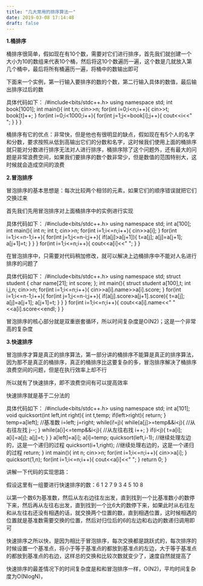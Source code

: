 ```yaml
---
title: "几大常用的排序算法一"
date: 2019-03-08 17:14:48
draft: false
---
```

**1.桶排序**

桶排序很简单，假如现在有10个数，需要对它们进行排序，首先我们就创建一个大小为10的数组来代表10个桶，然后将这10个数遍历一遍，这个数是几就放入第几个桶中，最后将所有桶遍历一遍，将桶中的数输出即可

下面来一个实例，第一行输入要排序的数的个数，第二行输入具体的数值，最后输出排序过后的数

具体代码如下：
/#include<bits/stdc++.h> using namespace std; int book[1001]; int main(){ int t,n; cin>>n; for(int i=0;i<n;i++){ cin>>t; book[t]++; } for(int i=0;i<1000;i++){ for(int j=1;j<=book[i];j++){ cout<<i<<" "; } } }

桶排序有它的优点：非常快，但是他也有很明显的缺点，假如现在有5个人的名字和分数，要求按照从低到高输出它们的分数和名字，这时候我们使用上面的桶排序就只能对分数进行排序无法对人进行排序，桶排序除了这个问题外，还有最大的问题是非常浪费空间，如果我们要排序的数个数非常少，但是数值的范围特别大，这时候就会造成空间的浪费

**2.冒泡排序**

冒泡排序的基本思想是：每次比较两个相邻的元素，如果它们的顺序错误就把它们交换过来

首先我们先用冒泡排序对上面桶排序中的实例进行实现

具体代码如下：
/#include<bits/stdc++.h> using namespace std; int a[100]; int main(){ int n; int t; cin>>n; for(int i=1;i<=n;i++){ cin>>a[i]; } for(int i=1;i<=n-1;i++){ for(int j=1;j<=n-i;j++){ if(a[j]>a[j+1]){ t=a[j]; a[j]=a[j+1]; a[j+1]=t; } } } for(int i=1;i<=n;i++){ cout<<a[i]<<" "; } }

在冒泡排序中，只需要对代码稍加修改，就可以解决上边桶排序中不能对人名进行排序的问题了

具体代码如下：
/#include<bits/stdc++.h> using namespace std; struct student { char name[21]; int score; }; int main(){ struct student a[100],t; int i,j,n; cin>>n; for(int i=1;i<=n;i++){ cin>>a[i].name>>a[i].score; } for(int i=1;i<=n-1;i++){ for(int j=1;j<=n-i;j++){ if(a[j].score>a[j+1].score){ t=a[j]; a[j]=a[j+1]; a[j+1]=t; } } } for(int i=1;i<=n;i++){ cout<<a[i].name<<" "<<a[i].score<<endl; } }

冒泡排序的核心部分就是双重嵌套循环，所以时间复杂度是O(N2)；这是一个非常高的复杂度

**3.快速排序**

冒泡排序才算是真正的排序算法，第一部分讲的桶排序不能算是真正的排序算法，因为那不是真正的桶排序，真正的桶排序比这要复杂的多，冒泡排序解决了桶排序浪费空间的问题，但是在执行效率上却不行

所以就有了快速排序，即不浪费空间有可以提高效率

快速排序就是基于二分法的

具体代码如下：
/#include<bits/stdc++.h> using namespace std; int a[101]; void quicksort(int left,int right){ int t,temp; if(left>right){ return; } temp=a[left]; //基准数 i=left; j=right; while(i!=j){ while(a[j]>=temp&&i<j){ //从右往左找 j--; } while(a[i]<=temp&&i<j){ //从左往右找 i++; } if(i<j){ t=a[i]; a[i]=a[j]; a[j]=t; } } a[left]=a[i]; a[i]=temp; quicksort(left,i-1); //继续处理左边的，这是一个递归的过程 quicksort(i+1,right); //继续处理右边的，这是一个递归的过程 return; } int main(){ int n; cin>>n; for(int i=1;i<=n;i++){ cin>>a[i]; } quicksort(1,n); for(int i=1;i<=n;i++){ cout<<a[i]<<" "; } return 0; }

讲解一下代码的实现思路：

假设这里有一组要进行快速排序的数：6 1 2 7 9 3 4 5 10 8

以第一个数6为基准数，然后从左右边往左出发，直到找到一个比基准数小的数停下来，然后再从左往右出发，直到找到一个比6大的数停下来，如果此时从右往左和从左往右还没有相遇的话，就交换两个位置的数，直到相遇位置，这时候相遇的位置就是基准数需要交换的位置，然后对归位后的6的左边和右边的数递归调用即可

快速排序之所以快，是因为相比于冒泡排序，每次交换都是跳跃式的，每次排序的时候设置一个基准点，将小于等于基准点的都放到基准点的左边，大于等于基准点的都放到基准点的右边，这样总的交换和比较次数就变少了，速度自然就提高了

快速排序的最差情况下的时间复杂度是和和冒泡排序一样，O(N2)，平均时间复杂度为O(NlogN)，